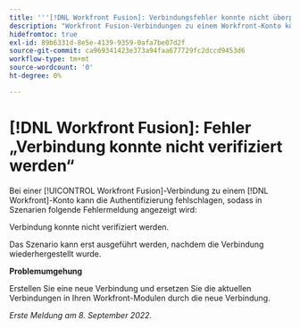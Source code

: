 ```yaml
---
title: '''[!DNL Workfront Fusion]: Verbindungsfehler konnte nicht überprüft werden."'
description: "Workfront Fusion-Verbindungen zu einem Workfront-Konto können die Authentifizierung fehlschlagen, was dazu führt, dass Szenarien den folgenden Fehler auslösen: Verbindung konnte nicht überprüft werden."
hidefromtoc: true
exl-id: 89b6331d-8e5e-4139-9359-0afa7be07d2f
source-git-commit: ca969341423e373a94faa677729fc2dccd9453d6
workflow-type: tm+mt
source-wordcount: '0'
ht-degree: 0%

---
```


# [!DNL Workfront Fusion]: Fehler „Verbindung konnte nicht verifiziert werden“

<!--This article is live by request for the workaround-->

Bei einer [!UICONTROL Workfront Fusion]-Verbindung zu einem [!DNL Workfront]-Konto kann die Authentifizierung fehlschlagen, sodass in Szenarien folgende Fehlermeldung angezeigt wird:

Verbindung konnte nicht verifiziert werden.

Das Szenario kann erst ausgeführt werden, nachdem die Verbindung wiederhergestellt wurde.

**Problemumgehung**

Erstellen Sie eine neue Verbindung und ersetzen Sie die aktuellen Verbindungen in Ihren Workfront-Modulen durch die neue Verbindung.

_Erste Meldung am 8. September 2022._
